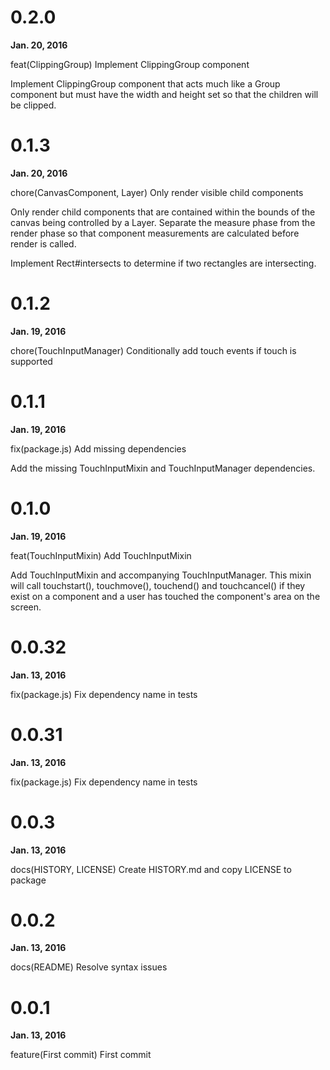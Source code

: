 # 0.2.0

**Jan. 20, 2016**

feat(ClippingGroup) Implement ClippingGroup component

Implement ClippingGroup component that acts much like a Group component but
must have the width and height set so that the children will be clipped.


# 0.1.3

**Jan. 20, 2016**

chore(CanvasComponent, Layer) Only render visible child components

Only render child components that are contained within the bounds of the canvas
being controlled by a Layer. Separate the measure phase from the render phase
so that component measurements are calculated before render is called.

Implement Rect#intersects to determine if two rectangles are intersecting.


# 0.1.2

**Jan. 19, 2016**

chore(TouchInputManager) Conditionally add touch events if touch is supported


# 0.1.1

**Jan. 19, 2016**

fix(package.js) Add missing dependencies

Add the missing TouchInputMixin and TouchInputManager dependencies.


# 0.1.0

**Jan. 19, 2016**

feat(TouchInputMixin) Add TouchInputMixin

Add TouchInputMixin and accompanying TouchInputManager. This mixin will
call touchstart(), touchmove(), touchend() and touchcancel() if they exist
on a component and a user has touched the component's area on the screen.


# 0.0.32

**Jan. 13, 2016**

fix(package.js) Fix dependency name in tests


# 0.0.31

**Jan. 13, 2016**

fix(package.js) Fix dependency name in tests


# 0.0.3

**Jan. 13, 2016**

docs(HISTORY, LICENSE) Create HISTORY.md and copy LICENSE to package


# 0.0.2

**Jan. 13, 2016**

docs(README) Resolve syntax issues


# 0.0.1

**Jan. 13, 2016**

feature(First commit) First commit